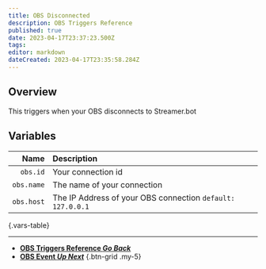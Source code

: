 ```yaml
---
title: OBS Disconnected
description: OBS Triggers Reference
published: true
date: 2023-04-17T23:37:23.500Z
tags: 
editor: markdown
dateCreated: 2023-04-17T23:35:58.284Z
---
```


## Overview
This triggers when your OBS disconnects to Streamer.bot

## Variables
Name | Description
----:|:------------
`obs.id` | Your connection id
`obs.name` | The name of your connection
`obs.host` | The IP Address of your OBS connection `default: 127.0.0.1`
{.vars-table}

---

- [<i class="mdi mdi-chevron-left"></i>**OBS Triggers Reference *Go Back***](/Triggers/OBS)
- [<i class="mdi mdi-tag-multiple-outline text--obs"></i> **OBS Event *Up Next***](/Triggers/OBS/OBS-Event)
{.btn-grid .my-5}